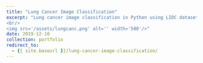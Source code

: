 ```yaml
---
title: "Lung Cancer Image Classification"
excerpt: "Lung cancer image classification in Python using LIDC dataset. Images are processed using local feature descriptors and transformation methods before input into classifiers.
<br/>
<img src='/assets/lungcanc.png' alt='' width='500'/>"
date: 2019-12-10
collection: portfolio
redirect_to: 
  - {{ site.baseurl }}/lung-cancer-image-classification/
---
```


